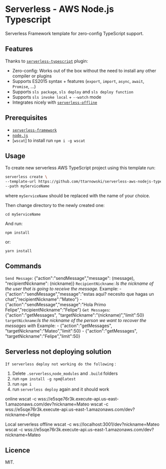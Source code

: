# Serverless - AWS Node.js Typescript

Serverless Framework template for zero-config TypeScript support.

## Features

Thanks to [`serverless-typescript`](https://github.com/prisma-labs/serverless-plugin-typescript) plugin:

- Zero-config: Works out of the box without the need to install any other compiler or plugins
- Supports ES2015 syntax + features (`export`, `import`, `async`, `await`, `Promise`, ...)
- Supports `sls package`, `sls deploy` and `sls deploy function`
- Supports `sls invoke local` + `--watch` mode
- Integrates nicely with [`serverless-offline`](https://github.com/dherault/serverless-offline)

## Prerequisites

- [`serverless-framework`](https://github.com/serverless/serverless)
- [`node.js`](https://nodejs.org)
- [`wscat`] to install run `npm i -g wscat` 

## Usage

To create new serverless AWS TypeScript project using this template run:

```bash
serverless create \
--template-url https://github.com/ttarnowski/serverless-aws-nodejs-typescript/tree/main \
--path myServiceName
```

where `myServiceName` should be replaced with the name of your choice.

Then change directory to the newly created one:

```
cd myServiceName
```

And run:

```
npm install
```

or:

```
yarn install
```


## Commands
`Send Message`:
    {"action":"sendMessage","message": (message), "recipientNickname": (nickname)}
    `RecipientNickname`: _Is the nickname of the user that is going to receive the message._
    Example:
    - {"action":"sendMessage","message":"estas aqui? necesito que hagas un chat","recipientNickname":"Mateo"}
    - {"action":"sendMessage","message":"Hola Primo Felipe","recipientNickname":"Felipe"}
`Get Messages`:
    {"action":"getMessages", "targetNickname":"(nickname)","limit":50}
    `targetNickname`:_Is the nickname of the person we want to recover the messages with_
    Example:
        - {"action":"getMessages", "targetNickname":"Mateo","limit":50}
        - {"action":"getMessages", "targetNickname":"Felipe","limit":50}



## Serverless not deploying solution

`If serverless deploy not working do the following` :
1. Delete `.serverless`,`node_modules` and `.build` folders
2. run `npm install -g npm@latest`
3. run `npm i`
4. run `serverless deploy` again and it should work


online
wscat -c wss://e5sqe76r3k.execute-api.us-east-1.amazonaws.com/dev?nickname=Mateo
wscat -c wss://e5sqe76r3k.execute-api.us-east-1.amazonaws.com/dev?nickname=Felipe

Local
serverless offline
wscat -c ws://localhost:3001/dev?nickname=Mateo
wscat -c wss://e5sqe76r3k.execute-api.us-east-1.amazonaws.com/dev?nickname=Mateo

## Licence

MIT.


